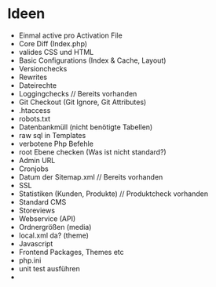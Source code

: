 Ideen
======

* Einmal active pro Activation File
* Core Diff (Index.php)
* valides CSS und HTML
* Basic Configurations (Index & Cache, Layout)
* Versionchecks
* Rewrites
* Dateirechte
* Loggingchecks						// Bereits vorhanden
* Git Checkout (Git Ignore, Git Attributes)
* .htaccess
* robots.txt
* Datenbankmüll (nicht benötigte Tabellen)
* raw sql in Templates
* verbotene Php Befehle
* root Ebene checken (Was ist nicht standard?)
* Admin URL
* Cronjobs
* Datum der Sitemap.xml					// Bereits vorhanden
* SSL
* Statistiken (Kunden, Produkte)			// Produktcheck vorhanden
* Standard CMS
* Storeviews
* Webservice (API)
* Ordnergrößen (media)
* local.xml da? (theme) 
* Javascript
* Frontend Packages, Themes etc
* php.ini
* unit test ausführen
*